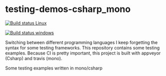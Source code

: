 testing-demos-csharp_mono
=======

[![Build status Linux](https://travis-ci.org/AndreasAugustin/testing-demos-csharp_mono.svg?branch=master)](https://travis-ci.org/AndreasAugustin/testing-demos-csharp_mono)

[![Build status windows](https://ci.appveyor.com/api/projects/status/trasb1obmw2v1lqr?svg=true)](https://ci.appveyor.com/project/AndreasAugustin/testing-demos-csharp-mono)

Switching between different programming languages I keep forgetting the syntax for some testing frameworks.
This repository contains some testing examples. Because CI is pretty important, this project is built with appveyor (Csharp) and travis (mono).

Some testing examples written in mono/csharp
